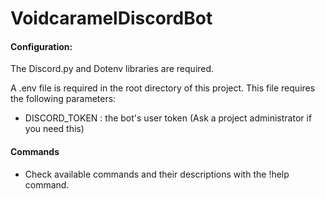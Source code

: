 # VoidcaramelDiscordBot

#### Configuration:

The Discord.py and Dotenv libraries are required.

A .env file is required in the root directory of this project. This file requires the following parameters:
  - DISCORD_TOKEN : the bot's user token (Ask a project administrator if you need this)

#### Commands

- Check available commands and their descriptions with the !help command.

